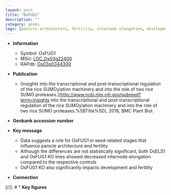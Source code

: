```yaml
---
layout: post
title: "OsFUG1"
description: ""
category: genes
tags: [panicle architecture, fertility, internode elongation, development]
---
```


* **Information**  
    + Symbol: OsFUG1  
    + MSU: [LOC_Os03g22400](http://rice.uga.edu/cgi-bin/ORF_infopage.cgi?orf=LOC_Os03g22400)  
    + RAPdb: [Os03g0344300](http://rapdb.dna.affrc.go.jp/viewer/gbrowse_details/irgsp1?name=Os03g0344300)  

* **Publication**  
    + [Insights into the transcriptional and post-transcriptional regulation of the rice SUMOylation machinery and into the role of two rice SUMO proteases.](http://www.ncbi.nlm.nih.gov/pubmed?term=Insights into the transcriptional and post-transcriptional regulation of the rice SUMOylation machinery and into the role of two rice SUMO proteases.%5BTitle%5D), 2018, BMC Plant Biol.

* **Genbank accession number**  

* **Key message**  
    + Data suggests a role for OsFUG1 in seed-related stages that influence panicle architecture and fertility
    + Although the differences are not statistically significant, both OsELS1 and OsFUG1 KO lines showed decreased internode elongation compared to the respective controls
    + OsFUG1 KO also significantly impacts development and fertility

* **Connection**  

[//]: # * **Key figures**  


